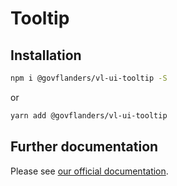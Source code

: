 # Tooltip
## Installation
```bash
npm i @govflanders/vl-ui-tooltip -S
```
or
```bash
yarn add @govflanders/vl-ui-tooltip
```
## Further documentation
Please see [our official documentation](https://overheid.vlaanderen.be/webuniversum/v3/search?q=vl-ui-tooltip).
